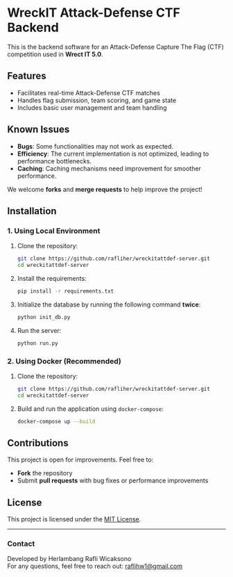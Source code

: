 # WreckIT Attack-Defense CTF Backend

This is the backend software for an Attack-Defense Capture The Flag (CTF) competition used in **Wrect IT 5.0**.

## Features
- Facilitates real-time Attack-Defense CTF matches
- Handles flag submission, team scoring, and game state
- Includes basic user management and team handling

## Known Issues
- **Bugs**: Some functionalities may not work as expected.
- **Efficiency**: The current implementation is not optimized, leading to performance bottlenecks.
- **Caching**: Caching mechanisms need improvement for smoother performance.

We welcome **forks** and **merge requests** to help improve the project!

## Installation

### 1. Using Local Environment

1. Clone the repository:
   ```bash
   git clone https://github.com/rafliher/wreckitattdef-server.git
   cd wreckitattdef-server
   ```

2. Install the requirements:
   ```bash
   pip install -r requirements.txt
   ```

3. Initialize the database by running the following command **twice**:
   ```bash
   python init_db.py
   ```

4. Run the server:
   ```bash
   python run.py
   ```

### 2. Using Docker (Recommended)

1. Clone the repository:
   ```bash
   git clone https://github.com/rafliher/wreckitattdef-server.git
   cd wreckitattdef-server
   ```

2. Build and run the application using `docker-compose`:
   ```bash
   docker-compose up --build
   ```

## Contributions

This project is open for improvements. Feel free to:
- **Fork** the repository
- Submit **pull requests** with bug fixes or performance improvements

## License
This project is licensed under the [MIT License](LICENSE).

---

### Contact
Developed by Herlambang Rafli Wicaksono  
For any questions, feel free to reach out: raflihw1@gmail.com
